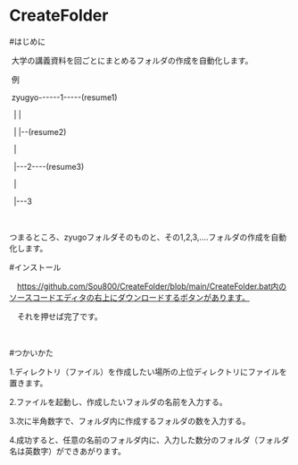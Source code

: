 # CreateFolder

\#はじめに

&nbsp;大学の講義資料を回ごとにまとめるフォルダの作成を自動化します。



&nbsp;例

&nbsp;zyugyo------1-----(resume1)

&nbsp;               |	 |

&nbsp;		|       |--(resume2)

&nbsp;		|

&nbsp;		|---2----(resume3)

&nbsp;               |

&nbsp;		|---3

&nbsp;

つまるところ、zyugoフォルダそのものと、その1,2,3,‥‥フォルダの作成を自動化します。



\#インストール

　https://github.com/Sou800/CreateFolder/blob/main/CreateFolder.bat内のソースコードエディタの右上にダウンロードするボタンがあります。

　それを押せば完了です。

&nbsp;  

\#つかいかた

1\.ディレクトリ（ファイル）を作成したい場所の上位ディレクトリにファイルを置きます。

2\.ファイルを起動し、作成したいフォルダの名前を入力する。

3\.次に半角数字で、フォルダ内に作成するフォルダの数を入力する。

4\.成功すると、任意の名前のフォルダ内に、入力した数分のフォルダ（フォルダ名は英数字）ができあがります。



